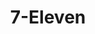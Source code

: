 ---
title: "7-Eleven"
url: /washington/7-eleven-connecticut-avenue-northwest/
shop: Lebensmittel
---